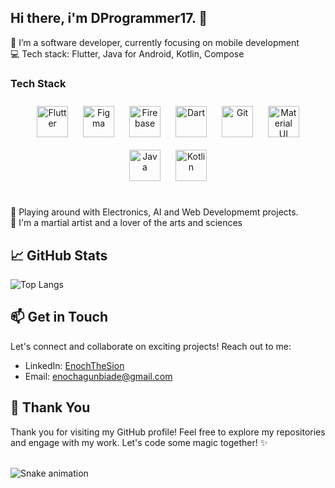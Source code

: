 ## Hi there, i'm DProgrammer17. 👋


🔭 I’m a software developer, currently focusing on mobile development<br/>
💻 Tech stack:  Flutter, Java for Android, Kotlin, Compose<br/>

### Tech Stack  
<div align="center">  
<a href="https://flutter.dev/" target="_blank"><img style="margin: 10px" src="https://profilinator.rishav.dev/skills-assets/flutterio-icon.svg" alt="Flutter" height="50" /></a>  
<a href="https://www.figma.com/" target="_blank"><img style="margin: 10px" src="https://profilinator.rishav.dev/skills-assets/figma-icon.svg" alt="Figma" height="50" /></a>  
<a href="https://firebase.google.com/" target="_blank"><img style="margin: 10px" src="https://profilinator.rishav.dev/skills-assets/firebase.png" alt="Firebase" height="50" /></a>  
<a href="https://dart.dev/" target="_blank"><img style="margin: 10px" src="https://profilinator.rishav.dev/skills-assets/dartlang-icon.svg" alt="Dart" height="50" /></a>  
<a href="https://github.com/" target="_blank"><img style="margin: 10px" src="https://profilinator.rishav.dev/skills-assets/git-scm-icon.svg" alt="Git" height="50" /></a>  
<a href="https://mui.com/" target="_blank"><img style="margin: 10px" src="https://profilinator.rishav.dev/skills-assets/mui.png" alt="Material UI" height="50" /></a>  
<a href="https://www.java.com/" target="_blank"><img style="margin: 10px" src="https://profilinator.rishav.dev/skills-assets/java-original-wordmark.svg" alt="Java" height="50" /></a>  
<a href="https://kotlinlang.org/" target="_blank"><img style="margin: 10px" src="https://profilinator.rishav.dev/skills-assets/kotlinlang-icon.svg" alt="Kotlin" height="50" /></a>  
</div>

</td><td valign="top" width="33%">



</td><td valign="top" width="33%">



</td></tr></table>  

<br/>  

🦾 Playing around with Electronics, AI and Web Developmemt projects.<br/>
🥋 I'm a martial artist and a lover of the arts and sciences<br/>

## 📈 GitHub Stats

![Top Langs](https://github-readme-stats.vercel.app/api/top-langs/?username=DProgrammer17)

## 📫 Get in Touch

Let's connect and collaborate on exciting projects! Reach out to me:

- LinkedIn: [EnochTheSion](https://www.linkedin.com/in/ebunoluwa-agunbiade-233463167/)
- Email: enochagunbiade@gmail.com

## 🎉 Thank You

Thank you for visiting my GitHub profile! Feel free to explore my repositories and engage with my work. Let's code some magic together! ✨


<br clear="both">

<img src="https://raw.githubusercontent.com/maurodesouza/maurodesouza/output/snake.svg" alt="Snake animation" />

###
